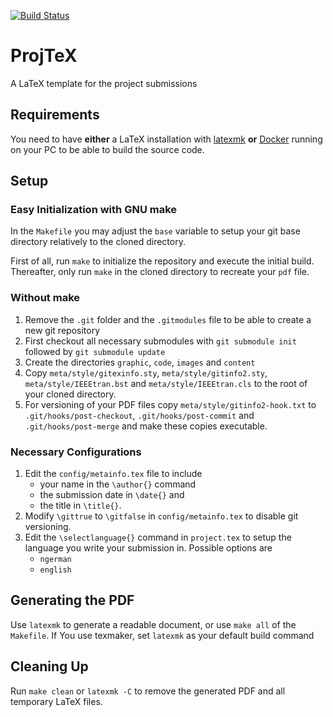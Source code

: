 [![Build Status](https://travis-ci.com/uniba-ktr/ProjTeX.svg?branch=master)](https://travis-ci.org/uniba-ktr/ProjTeX)

# ProjTeX

A LaTeX template for the project submissions

## Requirements

You need to have **either** a LaTeX installation with [latexmk](https://www.ctan.org/pkg/latexmk?lang=de) **or** [Docker](https://www.docker.com/) running on your PC to be able to build the source code.

## Setup

### Easy Initialization with GNU make

In the `Makefile` you may adjust the `base` variable to setup your git base directory relatively to the cloned directory.


First of all, run `make` to initialize the repository and execute the initial build.
Thereafter, only run `make` in the cloned directory to recreate your `pdf` file.


### Without make

  1. Remove the `.git` folder and the `.gitmodules` file to be able to create a new git repository
  2. First checkout all necessary submodules with `git submodule init` followed by `git submodule update`
  3. Create the directories `graphic`, `code`, `images` and `content`
  4. Copy `meta/style/gitexinfo.sty`, `meta/style/gitinfo2.sty`, `meta/style/IEEEtran.bst` and `meta/style/IEEEtran.cls` to the root of your cloned directory.
  5. For versioning of your PDF files copy `meta/style/gitinfo2-hook.txt` to `.git/hooks/post-checkout`, `.git/hooks/post-commit` and `.git/hooks/post-merge` and make these copies executable.

### Necessary Configurations

  1. Edit the `config/metainfo.tex` file to include
     * your name in the `\author{}` command
     * the submission date in `\date{}` and
     * the title in `\title{}`.
  2. Modify `\gittrue` to `\gitfalse` in `config/metainfo.tex` to disable git versioning.
  3. Edit the `\selectlanguage{}` command in `project.tex` to setup the language you write your submission in. Possible options are
     * `ngerman`
     * `english`

## Generating the PDF

Use `latexmk` to generate a readable document, or use `make all` of the `Makefile`.
If You use texmaker, set `latexmk` as your default build command

## Cleaning Up

Run `make clean` or `latexmk -C` to remove the generated PDF and all temporary LaTeX files.
